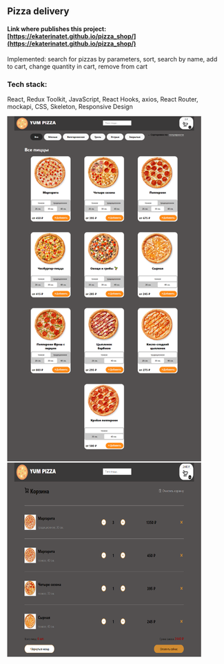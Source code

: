 ## Pizza delivery

#### Link where publishes this project: [https://ekaterinatet.github.io/pizza_shop/](https://ekaterinatet.github.io/pizza_shop/)

Implemented: search for pizzas by parameters, sort, search by name, add to cart, change quantity in cart, remove from cart

### Tech stack:
 React, Redux Toolkit, JavaScript, React Hooks, axios, React Router, mockapi, CSS, Skeleton, Responsive Design 
 
<p align="left">
  <img width="450" height="800" src="https://github.com/EkaterinaTet/pizza_shop/blob/master/src/assets/img/pizza-shop.png">
  <img width="450" height="450" src="https://github.com/EkaterinaTet/pizza_shop/blob/master/src/assets/img/cart.png">
</p>
<p align="left">

 


